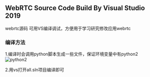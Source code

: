## WebRTC Source Code Build By Visual Studio 2019
 webrtc源码 可用VS编译调试，方便用于学习研究修改应用webrtc

### 编译方法
1.编译时会调用python脚本生成一些文件，保证环境变量中有python2
![python2](./images/python_version.png)

2.用vs打开all.sln项目编译即可